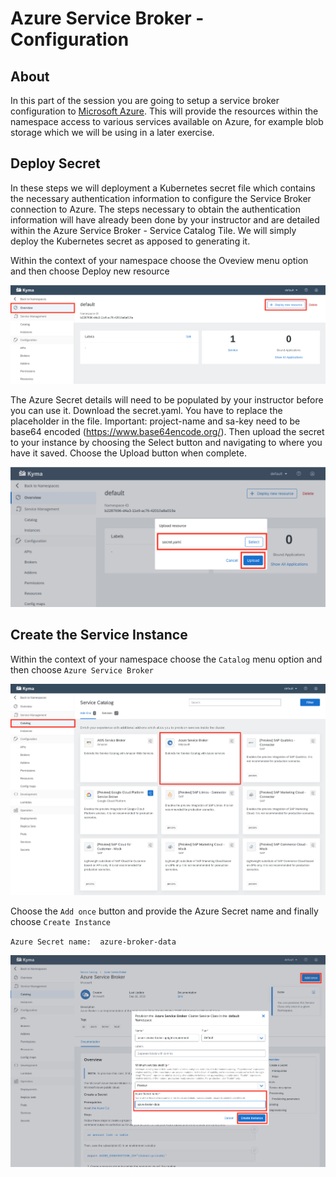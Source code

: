 # Azure Service Broker - Configuration

## About
In this part of the session you are going to setup a service broker configuration to [Microsoft Azure](https://github.com/Azure/open-service-broker-azure/blob/master/README.md).  This will provide the resources within the namespace access to various services available on Azure, for example blob storage which we will be using in a later exercise.  

## Deploy Secret
In these steps we will deployment a Kubernetes secret file which contains the necessary authentication information to configure the Service Broker connection to Azure. The steps necessary to obtain the authentication information will have already been done by your instructor and are detailed within the Azure Service Broker - Service Catalog Tile. We will simply deploy the Kubernetes secret as apposed to generating it.

Within the context of your namespace choose the Oveview menu option and then choose Deploy new resource

![Deploy Resource](../assets/GCPBroker3.png)

The Azure Secret details will need to be populated by your instructor before you can use it. Download the secret.yaml. You have to replace the placeholder in the file. Important: project-name and sa-key need to be base64 encoded (https://www.base64encode.org/). Then upload the secret to your instance by choosing the Select button and navigating to where you have it saved. Choose the Upload button when complete.

![Secret Upload](../assets/GCPBroker4.png)

## Create the Service Instance

Within the context of your namespace choose the `Catalog` menu option and then choose `Azure Service Broker`

![Service Catalog](../assets/AzureBroker5.png)

Choose the `Add once` button and provide the Azure Secret name and finally choose `Create Instance`

`Azure Secret name:  azure-broker-data`

![Create Service Instance](../assets/AzureBroker6.png)

